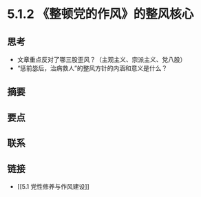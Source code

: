 # 5.1.2 《整顿党的作风》的整风核心

## 思考
- 文章重点反对了哪三股歪风？（主观主义、宗派主义、党八股）
- “惩前毖后，治病救人”的整风方针的内涵和意义是什么？

## 摘要
## 要点
## 联系
## 链接
- [[5.1 党性修养与作风建设]]
